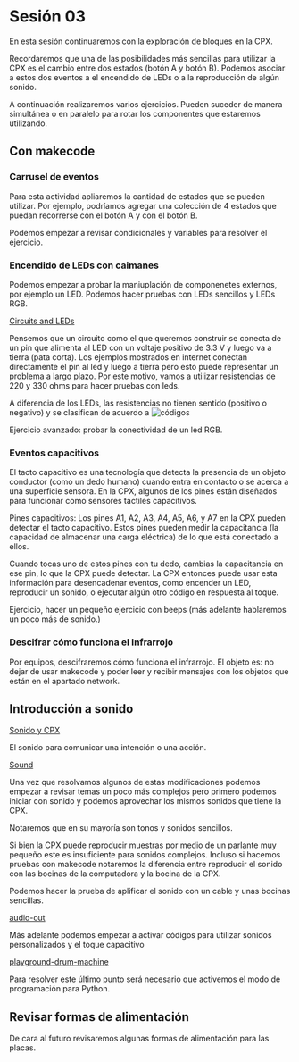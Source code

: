 # Sesión 03

En esta sesión continuaremos con la exploración de bloques en la CPX. 

Recordaremos que una de las posibilidades más sencillas para utilizar la CPX es el cambio entre dos estados (botón A y botón B). Podemos asociar a estos dos eventos a el encendido de LEDs o a la reproducción de algún sonido. 

A continuación realizaremos varios ejercicios. Pueden suceder de manera simultánea o en paralelo para rotar los componentes que estaremos utilizando. 

## Con makecode

### Carrusel de eventos

Para esta actividad apliaremos la cantidad de estados que se pueden utilizar. Por ejemplo, podríamos agregar una colección de 4 estados que puedan recorrerse con el botón A y con el botón B.

Podemos empezar a revisar condicionales y variables para resolver el ejercicio. 

### Encendido de LEDs con caimanes

Podemos empezar a probar la maniuplación de componenetes externos, por ejemplo un LED. Podemos hacer pruebas con LEDs sencillos y LEDs RGB. 

[Circuits and LEDs](https://studio.code.org/courses/csd-2022/guides/circuits-and-leds)

Pensemos que un circuito como el que queremos construir se conecta de un pin que alimenta al LED con un voltaje positivo de 3.3 V y luego va a tierra (pata corta). Los ejemplos mostrados en internet conectan directamente el pin al led y luego a tierra pero esto puede representar un problema a largo plazo. Por este motivo, vamos a utilizar resistencias de 220 y 330 ohms para hacer pruebas con leds. 

A diferencia de los LEDs, las resistencias no tienen sentido (positivo o negativo) y se clasifican de acuerdo a ![códigos](https://www.researchgate.net/profile/Amir-Yavariabdi/publication/325967064/figure/fig1/AS:641336315236352@1529917901761/Resistance-color-code-chart-with-examples-of-4-and-5-band-resistors.png)

Ejercicio avanzado: probar la conectividad de un led RGB. 

### Eventos capacitivos

El tacto capacitivo es una tecnología que detecta la presencia de un objeto conductor (como un dedo humano) cuando entra en contacto o se acerca a una superficie sensora. En la CPX, algunos de los pines están diseñados para funcionar como sensores táctiles capacitivos.

Pines capacitivos: Los pines A1, A2, A3, A4, A5, A6, y A7 en la CPX pueden detectar el tacto capacitivo. Estos pines pueden medir la capacitancia (la capacidad de almacenar una carga eléctrica) de lo que está conectado a ellos.

Cuando tocas uno de estos pines con tu dedo, cambias la capacitancia en ese pin, lo que la CPX puede detectar. La CPX entonces puede usar esta información para desencadenar eventos, como encender un LED, reproducir un sonido, o ejecutar algún otro código en respuesta al toque.

Ejercicio, hacer un pequeño ejercicio con beeps (más adelante hablaremos un poco más de sonido.)

### Descifrar cómo funciona el Infrarrojo

Por equipos, descifraremos cómo funciona el infrarrojo. El objeto es: no dejar de usar makecode y poder leer y recibir mensajes con los objetos que están en el apartado network. 

## Introducción a sonido

[Sonido y CPX](https://learn.adafruit.com/circuit-playground-music/overview)

El sonido para comunicar una intención o una acción. 

[Sound](https://processing.org/tutorials/sound)

Una vez que resolvamos algunos de estas modificaciones podemos empezar a revisar temas un poco más complejos pero primero podemos iniciar con sonido y podemos aprovechar los mismos sonidos que tiene la CPX. 

Notaremos que en su mayoría son tonos y sonidos sencillos. 

Si bien la CPX puede reproducir muestras por medio de un parlante muy pequeño este es insuficiente para sonidos complejos. Incluso si hacemos pruebas con makecode notaremos la diferencia entre reproducir el sonido con las bocinas de la computadora y la bocina de la CPX. 

Podemos hacer la prueba de aplificar el sonido con un cable y unas bocinas sencillas. 

[audio-out](https://learn.adafruit.com/adafruit-circuit-playground-express/circuitpython-audio-out)

Más adelante podemos empezar a activar códigos para utilizar sonidos personalizados y el toque capacitivo

[playground-drum-machine](https://learn.adafruit.com/adafruit-circuit-playground-express/playground-drum-machine)

Para resolver este último punto será necesario que activemos el modo de programación para Python. 

## Revisar formas de alimentación

De cara al futuro revisaremos algunas formas de alimentación para las placas. 